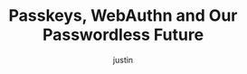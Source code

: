 ---
layout: post
title: 'Passkeys, WebAuthn and Our Passwordless Future'
tags: [Architecture, Authentication, WebAuthn, OAuth, ForgeRock]
author: justin
featured_image: /assets/images/posts/2022/hand-holding-coin-by-zsun-fi.webp
---